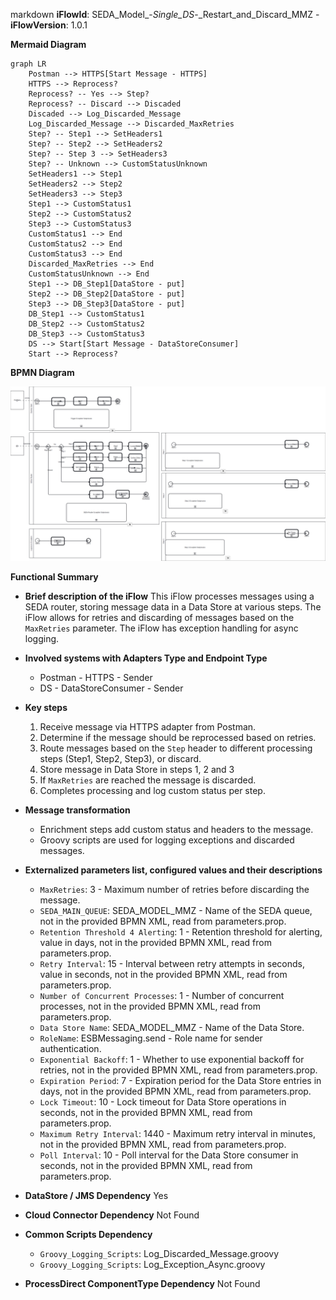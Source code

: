 markdown
**iFlowId**: SEDA_Model_-_Single_DS_-_Restart_and_Discard_MMZ - **iFlowVersion**: 1.0.1

**Mermaid Diagram**
```mermaid
graph LR
    Postman --> HTTPS[Start Message - HTTPS]
    HTTPS --> Reprocess?
    Reprocess? -- Yes --> Step?
    Reprocess? -- Discard --> Discaded
    Discaded --> Log_Discarded_Message
    Log_Discarded_Message --> Discarded_MaxRetries
    Step? -- Step1 --> SetHeaders1
    Step? -- Step2 --> SetHeaders2
    Step? -- Step 3 --> SetHeaders3
    Step? -- Unknown --> CustomStatusUnknown
    SetHeaders1 --> Step1
    SetHeaders2 --> Step2
    SetHeaders3 --> Step3
    Step1 --> CustomStatus1
    Step2 --> CustomStatus2
    Step3 --> CustomStatus3
    CustomStatus1 --> End
    CustomStatus2 --> End
    CustomStatus3 --> End
    Discarded_MaxRetries --> End
    CustomStatusUnknown --> End
    Step1 --> DB_Step1[DataStore - put]
    Step2 --> DB_Step2[DataStore - put]
    Step3 --> DB_Step3[DataStore - put]
    DB_Step1 --> CustomStatus1
    DB_Step2 --> CustomStatus2
    DB_Step3 --> CustomStatus3
    DS --> Start[Start Message - DataStoreConsumer]
    Start --> Reprocess?
```
**BPMN Diagram**

![BPMN Diagram](./SEDA_Model_-_Single_DS_-_Restart_and_Discard_MMZ-1.0.1.png "BPMN Diagram")

**Functional Summary**
- **Brief description of the iFlow**
This iFlow processes messages using a SEDA router, storing message data in a Data Store at various steps. The iFlow allows for retries and discarding of messages based on the `MaxRetries` parameter. The iFlow has exception handling for async logging.

- **Involved systems with Adapters Type and Endpoint Type**
    - Postman - HTTPS - Sender
    - DS - DataStoreConsumer - Sender

- **Key steps**
    1. Receive message via HTTPS adapter from Postman.
    2. Determine if the message should be reprocessed based on retries.
    3. Route messages based on the `Step` header to different processing steps (Step1, Step2, Step3), or discard.
    4. Store message in Data Store in steps 1, 2 and 3
    5. If `MaxRetries` are reached the message is discarded.
    6. Completes processing and log custom status per step.

- **Message transformation**
    - Enrichment steps add custom status and headers to the message.
    - Groovy scripts are used for logging exceptions and discarded messages.

- **Externalized parameters list, configured values and their descriptions**
    - `MaxRetries`: 3 - Maximum number of retries before discarding the message.
    - `SEDA_MAIN_QUEUE`: SEDA_MODEL_MMZ - Name of the SEDA queue, not in the provided BPMN XML, read from parameters.prop.
    - `Retention Threshold 4 Alerting`: 1 - Retention threshold for alerting, value in days, not in the provided BPMN XML, read from parameters.prop.
    - `Retry Interval`: 15 - Interval between retry attempts in seconds, value in seconds, not in the provided BPMN XML, read from parameters.prop.
    - `Number of Concurrent Processes`: 1 - Number of concurrent processes, not in the provided BPMN XML, read from parameters.prop.
    - `Data Store Name`: SEDA_MODEL_MMZ - Name of the Data Store.
    - `RoleName`: ESBMessaging.send - Role name for sender authentication.
    - `Exponential Backoff`: 1 - Whether to use exponential backoff for retries, not in the provided BPMN XML, read from parameters.prop.
    - `Expiration Period`: 7 - Expiration period for the Data Store entries in days, not in the provided BPMN XML, read from parameters.prop.
    - `Lock Timeout`: 10 - Lock timeout for Data Store operations in seconds, not in the provided BPMN XML, read from parameters.prop.
    - `Maximum Retry Interval`: 1440 - Maximum retry interval in minutes, not in the provided BPMN XML, read from parameters.prop.
    - `Poll Interval`: 10 - Poll interval for the Data Store consumer in seconds, not in the provided BPMN XML, read from parameters.prop.

- **DataStore / JMS Dependency**
Yes

- **Cloud Connector Dependency**
Not Found

- **Common Scripts Dependency**
    - `Groovy_Logging_Scripts`: Log_Discarded_Message.groovy
    - `Groovy_Logging_Scripts`: Log_Exception_Async.groovy

- **ProcessDirect ComponentType Dependency**
Not Found